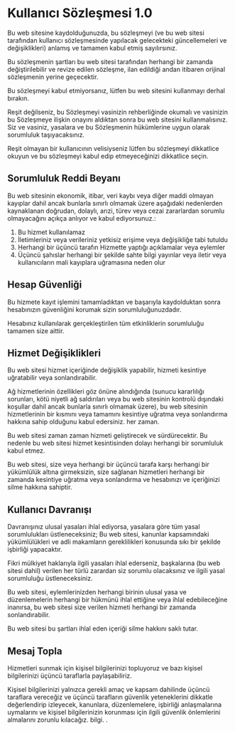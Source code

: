 # Kullanıcı Sözleşmesi 1.0

Bu web sitesine kaydolduğunuzda, bu sözleşmeyi (ve bu web sitesi tarafından kullanıcı sözleşmesinde yapılacak gelecekteki güncellemeleri ve değişiklikleri) anlamış ve tamamen kabul etmiş sayılırsınız.

Bu sözleşmenin şartları bu web sitesi tarafından herhangi bir zamanda değiştirilebilir ve revize edilen sözleşme, ilan edildiği andan itibaren orijinal sözleşmenin yerine geçecektir.

Bu sözleşmeyi kabul etmiyorsanız, lütfen bu web sitesini kullanmayı derhal bırakın.

Reşit değilseniz, bu Sözleşmeyi vasinizin rehberliğinde okumalı ve vasinizin bu Sözleşmeye ilişkin onayını aldıktan sonra bu web sitesini kullanmalısınız. Siz ve vasiniz, yasalara ve bu Sözleşmenin hükümlerine uygun olarak sorumluluk taşıyacaksınız.

Reşit olmayan bir kullanıcının velisiyseniz lütfen bu sözleşmeyi dikkatlice okuyun ve bu sözleşmeyi kabul edip etmeyeceğinizi dikkatlice seçin.

## Sorumluluk Reddi Beyanı

Bu web sitesinin ekonomik, itibar, veri kaybı veya diğer maddi olmayan kayıplar dahil ancak bunlarla sınırlı olmamak üzere aşağıdaki nedenlerden kaynaklanan doğrudan, dolaylı, arızi, türev veya cezai zararlardan sorumlu olmayacağını açıkça anlıyor ve kabul ediyorsunuz.:

1. Bu hizmet kullanılamaz
1. İletimleriniz veya verileriniz yetkisiz erişime veya değişikliğe tabi tutuldu
1. Herhangi bir üçüncü tarafın Hizmette yaptığı açıklamalar veya eylemler
1. Üçüncü şahıslar herhangi bir şekilde sahte bilgi yayınlar veya iletir veya kullanıcıların mali kayıplara uğramasına neden olur

## Hesap Güvenliği

Bu hizmete kayıt işlemini tamamladıktan ve başarıyla kaydolduktan sonra hesabınızın güvenliğini korumak sizin sorumluluğunuzdadır.

Hesabınız kullanılarak gerçekleştirilen tüm etkinliklerin sorumluluğu tamamen size aittir.

## Hizmet Değişiklikleri

Bu web sitesi hizmet içeriğinde değişiklik yapabilir, hizmeti kesintiye uğratabilir veya sonlandırabilir.

Ağ hizmetlerinin özellikleri göz önüne alındığında (sunucu kararlılığı sorunları, kötü niyetli ağ saldırıları veya bu web sitesinin kontrolü dışındaki koşullar dahil ancak bunlarla sınırlı olmamak üzere), bu web sitesinin hizmetlerinin bir kısmını veya tamamını kesintiye uğratma veya sonlandırma hakkına sahip olduğunu kabul edersiniz. her zaman.

Bu web sitesi zaman zaman hizmeti geliştirecek ve sürdürecektir. Bu nedenle bu web sitesi hizmet kesintisinden dolayı herhangi bir sorumluluk kabul etmez.

Bu web sitesi, size veya herhangi bir üçüncü tarafa karşı herhangi bir yükümlülük altına girmeksizin, size sağlanan hizmetleri herhangi bir zamanda kesintiye uğratma veya sonlandırma ve hesabınızı ve içeriğinizi silme hakkına sahiptir.

## Kullanıcı Davranışı

Davranışınız ulusal yasaları ihlal ediyorsa, yasalara göre tüm yasal sorumlulukları üstleneceksiniz; Bu web sitesi, kanunlar kapsamındaki yükümlülükleri ve adli makamların gereklilikleri konusunda sıkı bir şekilde işbirliği yapacaktır.

Fikri mülkiyet haklarıyla ilgili yasaları ihlal ederseniz, başkalarına (bu web sitesi dahil) verilen her türlü zarardan siz sorumlu olacaksınız ve ilgili yasal sorumluluğu üstleneceksiniz.

Bu web sitesi, eylemlerinizden herhangi birinin ulusal yasa ve düzenlemelerin herhangi bir hükmünü ihlal ettiğine veya ihlal edebileceğine inanırsa, bu web sitesi size verilen hizmeti herhangi bir zamanda sonlandırabilir.

Bu web sitesi bu şartları ihlal eden içeriği silme hakkını saklı tutar.

## Mesaj Topla

Hizmetleri sunmak için kişisel bilgilerinizi topluyoruz ve bazı kişisel bilgilerinizi üçüncü taraflarla paylaşabiliriz.

Kişisel bilgilerinizi yalnızca gerekli amaç ve kapsam dahilinde üçüncü taraflara vereceğiz ve üçüncü tarafların güvenlik yeteneklerini dikkatle değerlendirip izleyecek, kanunlara, düzenlemelere, işbirliği anlaşmalarına uymalarını ve kişisel bilgilerinizin korunması için ilgili güvenlik önlemlerini almalarını zorunlu kılacağız. bilgi. .
